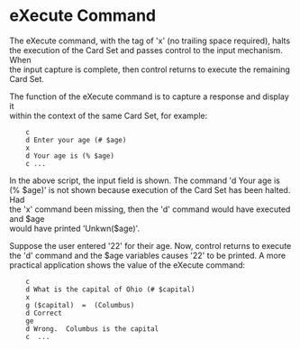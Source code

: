 <h1>eXecute Command</h1>

<p>The eXecute command, with the tag of 'x' (no trailing space required), halts <br />
the execution of the Card Set and passes control to the input mechanism. When <br />
the input capture is complete, then control returns to execute the remaining <br />
Card Set.  </p>

<p>The function of the eXecute command is to capture a response and display it <br />
within the context of the same Card Set, for example:  </p>

<pre><code>    c  
    d Enter your age (# $age)  
    x  
    d Your age is (% $age)  
    c ...
</code></pre>

<p>In the above script, the input field is shown. The command 'd Your age is <br />
(% $age)' is not shown because execution of the Card Set has been halted. Had <br />
the 'x' command been missing, then the 'd' command would have executed and $age <br />
would have printed 'Unkwn($age)'.  </p>

<p>Suppose the user entered '22' for their age. Now, control returns to execute <br />
the 'd' command and the $age variables causes '22' to be printed.  A more <br />
practical application shows the value of the eXecute command:  </p>

<pre><code>    c  
    d What is the capital of Ohio (# $capital)  
    x  
    g ($capital)  =  (Columbus) 
    d Correct   
    ge  
    d Wrong.  Columbus is the capital  
    c  ...
</code></pre>
